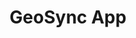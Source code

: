 ---
title: "GeoSync App"
icon: "ti-map-alt"
description: "Lorem ipsum dolor sit amet ipsum dolor sit amet ipsum dolor sit amet"
type : "docs"
---